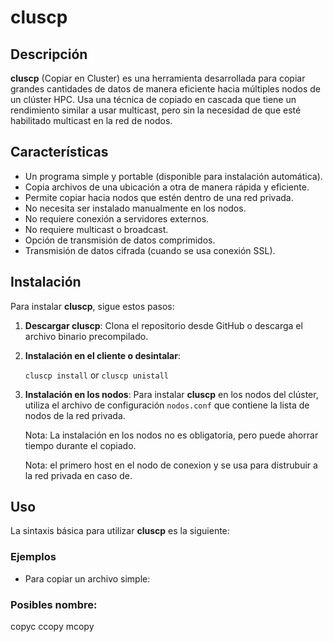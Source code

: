 # cluscp

## Descripción

**cluscp** (Copiar en Cluster) es una herramienta desarrollada para copiar grandes cantidades de datos de manera eficiente hacia múltiples nodos de un clúster HPC. Usa una técnica de copiado en cascada que tiene un rendimiento similar a usar multicast, pero sin la necesidad de que esté habilitado multicast en la red de nodos.

## Características

- Un programa simple y portable (disponible para instalación automática).
- Copia archivos de una ubicación a otra de manera rápida y eficiente.
- Permite copiar hacia nodos que estén dentro de una red privada.
- No necesita ser instalado manualmente en los nodos.
- No requiere conexión a servidores externos.
- No requiere multicast o broadcast.
- Opción de transmisión de datos comprimidos.
- Transmisión de datos cifrada (cuando se usa conexión SSL).

## Instalación

Para instalar **cluscp**, sigue estos pasos:

1. **Descargar cluscp**: Clona el repositorio desde GitHub o descarga el archivo binario precompilado.

2. **Instalación en el cliente o desintalar**: 

   `cluscp install`  or  `cluscp unistall`

3. **Instalación en los nodos**: Para instalar **cluscp** en los nodos del clúster, utiliza el archivo de configuración `nodos.conf` que contiene la lista de nodos de la red privada.

   Nota: La instalación en los nodos no es obligatoria, pero puede ahorrar tiempo durante el copiado.

   Nota: el primero host en el nodo de conexion y se usa para distrubuir a la red privada en caso de.

## Uso

La sintaxis básica para utilizar **cluscp** es la siguiente:

### Ejemplos

- Para copiar un archivo simple:

### Posibles nombre:
copyc
ccopy
mcopy